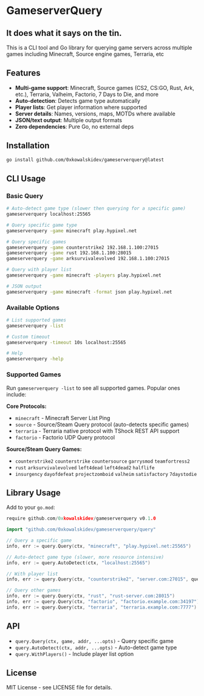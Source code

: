 # GameserverQuery

## It does what it says on the tin.

This is a CLI tool and Go library for querying game servers across multiple games including Minecraft, Source engine games, Terraria, etc

## Features

- **Multi-game support**: Minecraft, Source games (CS2, CS:GO, Rust, Ark, etc.), Terraria, Valheim, Factorio, 7 Days to Die, and more
- **Auto-detection**: Detects game type automatically
- **Player lists**: Get player information where supported
- **Server details**: Names, versions, maps, MOTDs where available
- **JSON/text output**: Multiple output formats
- **Zero dependencies**: Pure Go, no external deps

## Installation

```bash
go install github.com/0xkowalskidev/gameserverquery@latest
```

## CLI Usage

### Basic Query
```bash
# Auto-detect game type (slower then querying for a specific game)
gameserverquery localhost:25565

# Query specific game type
gameserverquery -game minecraft play.hypixel.net

# Query specific games
gameserverquery -game counterstrike2 192.168.1.100:27015
gameserverquery -game rust 192.168.1.100:28015
gameserverquery -game arksurvivalevolved 192.168.1.100:27015

# Query with player list
gameserverquery -game minecraft -players play.hypixel.net

# JSON output
gameserverquery -game minecraft -format json play.hypixel.net
```

### Available Options
```bash
# List supported games
gameserverquery -list

# Custom timeout
gameserverquery -timeout 10s localhost:25565

# Help
gameserverquery -help
```

### Supported Games

Run `gameserverquery -list` to see all supported games. Popular ones include:

**Core Protocols:**
- `minecraft` - Minecraft Server List Ping
- `source` - Source/Steam Query protocol (auto-detects specific games)
- `terraria` - Terraria native protocol with TShock REST API support
- `factorio` - Factorio UDP Query protocol

**Source/Steam Query Games:**
- `counterstrike2` `counterstrike` `countersource` `garrysmod` `teamfortress2`
- `rust` `arksurvivalevolved` `left4dead` `left4dead2` `halflife`
- `insurgency` `dayofdefeat` `projectzomboid` `valheim` `satisfactory` `7daystodie`

## Library Usage

Add to your `go.mod`:
```go
require github.com/0xkowalskidev/gameserverquery v0.1.0
```

```go
import "github.com/0xkowalskidev/gameserverquery/query"

// Query a specific game
info, err := query.Query(ctx, "minecraft", "play.hypixel.net:25565")

// Auto-detect game type (slower, more resource intensive)
info, err := query.AutoDetect(ctx, "localhost:25565")

// With player list
info, err := query.Query(ctx, "counterstrike2", "server.com:27015", query.WithPlayers())

// Query other games
info, err := query.Query(ctx, "rust", "rust-server.com:28015")
info, err := query.Query(ctx, "factorio", "factorio.example.com:34197")
info, err := query.Query(ctx, "terraria", "terraria.example.com:7777")
```

## API

- `query.Query(ctx, game, addr, ...opts)` - Query specific game
- `query.AutoDetect(ctx, addr, ...opts)` - Auto-detect game type  
- `query.WithPlayers()` - Include player list option

## License

MIT License - see LICENSE file for details.
